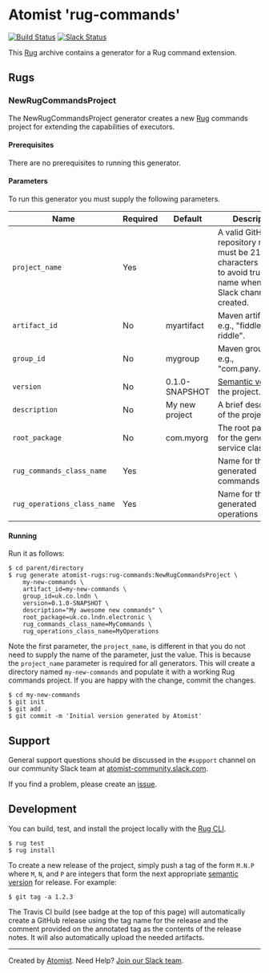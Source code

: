 # Atomist 'rug-commands'

[![Build Status](https://travis-ci.org/atomist-rugs/rug-command.svg?branch=master)](https://travis-ci.org/atomist-rugs/rug-command)
[![Slack Status](https://join.atomist.com/badge.svg)](https://join.atomist.com)

This [Rug][rug] archive contains a generator for a Rug command extension.

[rug]: http://docs.atomist.com/

## Rugs

### NewRugCommandsProject

The NewRugCommandsProject generator creates a new [Rug][rug] commands project for extending the capabilities of executors.

[rug]: http://docs.atomist.com/rug/why-and-what-is-rug/

#### Prerequisites

There are no prerequisites to running this generator.

#### Parameters

To run this generator you must supply the following parameters.

Name | Required | Default | Description
-----|----------|---------|------------
`project_name` | Yes | |  A valid GitHub repository name.  It must be 21 characters or less to avoid truncating name when the its Slack channel is created.
`artifact_id` | No | myartifact | Maven artifact ID, e.g., "fiddle-riddle".
`group_id` | No | mygroup |  Maven group ID, e.g., "com.pany.project".
`version` | No | 0.1.0-SNAPSHOT | [Semantic version][semver] of the project.
`description` | No | My new project | A brief description of the project.
`root_package` | No | com.myorg | The root package for the generated service class.
`rug_commands_class_name` | Yes | | Name for the generated commands class.
`rug_operations_class_name` | Yes | | Name for the generated operations class.

[semver]: http://semver.org

#### Running

Run it as follows:

```
$ cd parent/directory
$ rug generate atomist-rugs:rug-commands:NewRugCommandsProject \
    my-new-commands \
    artifact_id=my-new-commands \
    group_id=uk.co.lndn \
    version=0.1.0-SNAPSHOT \
    description="My awesome new commands" \
    root_package=uk.co.lndn.electronic \
    rug_commands_class_name=MyCommands \
    rug_operations_class_name=MyOperations
```

Note the first parameter, the `project_name`, is different in that you
do not need to supply the name of the parameter, just the value.  This
is because the `project_name` parameter is required for all
generators.  This will create a directory named `my-new-commands` and
populate it with a working Rug commands project.  If you are happy
with the change, commit the changes.

```
$ cd my-new-commands
$ git init
$ git add .
$ git commit -m 'Initial version generated by Atomist'
```

## Support

General support questions should be discussed in the `#support`
channel on our community Slack team
at [atomist-community.slack.com][slack].

If you find a problem, please create an [issue][].

[issue]: https://github.com/atomist-rugs/rug-command/issues

## Development

You can build, test, and install the project locally with
the [Rug CLI][cli].

[cli]: https://github.com/atomist/rug-cli

```
$ rug test
$ rug install
```

To create a new release of the project, simply push a tag of the form
`M.N.P` where `M`, `N`, and `P` are integers that form the next
appropriate [semantic version][semver] for release.  For example:

[semver]: http://semver.org

```
$ git tag -a 1.2.3
```

The Travis CI build (see badge at the top of this page) will
automatically create a GitHub release using the tag name for the
release and the comment provided on the annotated tag as the contents
of the release notes.  It will also automatically upload the needed
artifacts.

---
Created by [Atomist][atomist].
Need Help?  [Join our Slack team][slack].

[atomist]: https://www.atomist.com/
[slack]: https://join.atomist.com/
